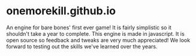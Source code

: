 # onemorekill.github.io

An engine for bare bones' first ever game! It is fairly simplistic so it shouldn't take a year to complete. This engine is made in javascript. It is open source so feedback and tweaks are very much appreciated! We look forward to testing out the skills we've learned over the years. 
